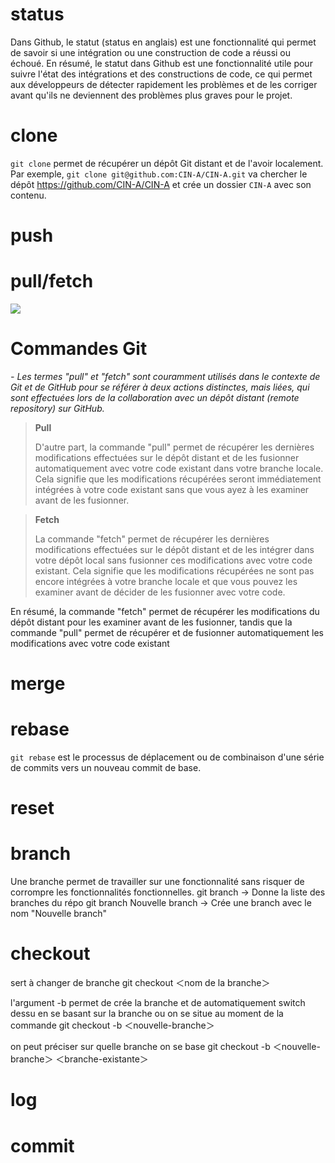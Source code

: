 # status
Dans Github, le statut (status en anglais) est une fonctionnalité qui permet de savoir si une intégration ou une construction de code a réussi ou échoué.
En résumé, le statut dans Github est une fonctionnalité utile pour suivre l'état des intégrations et des constructions de code, ce qui permet aux développeurs de détecter rapidement les problèmes et de les corriger avant qu'ils ne deviennent des problèmes plus graves pour le projet.
# clone
`git clone` permet de récupérer un dépôt Git distant et de l'avoir localement. Par exemple, `git clone git@github.com:CIN-A/CIN-A.git` va chercher le dépôt https://github.com/CIN-A/CIN-A et crée un dossier `CIN-A` avec son contenu.
# push
# pull/fetch
![](https://campusmaps.umn.edu/sites/campusmaps.umn.edu/files/styles/circle_pic/public/2019-09/SpongeBob-square.png?itok=cbHih9qs)


# **Commandes Git**

*- Les termes "pull" et "fetch" sont couramment utilisés dans le contexte de Git et de GitHub pour se référer à deux actions distinctes, mais liées, qui sont effectuées lors de la collaboration avec un dépôt distant (remote repository) sur GitHub.*

>**Pull**
>
>D'autre part, la commande "pull" permet de récupérer les dernières modifications effectuées sur le dépôt distant et de les fusionner automatiquement avec votre code existant dans votre branche locale. Cela signifie que les modifications récupérées seront immédiatement intégrées à votre code existant sans que vous ayez à les examiner avant de les fusionner.
>

>**Fetch**
>
>
>La commande "fetch" permet de récupérer les dernières modifications effectuées sur le dépôt distant et de les intégrer dans votre dépôt local sans fusionner ces modifications avec votre code existant. Cela signifie que les modifications récupérées ne sont pas encore intégrées à votre branche locale et que vous pouvez les examiner avant de décider de les fusionner avec votre code.

En résumé, la commande "fetch" permet de récupérer les modifications du dépôt distant pour les examiner avant de les fusionner, tandis que la commande "pull" permet de récupérer et de fusionner automatiquement les modifications avec votre code existant
# merge
# rebase
`git rebase` est le processus de déplacement ou de combinaison d'une série de commits vers un nouveau commit de base.
# reset
# branch
Une branche permet de travailler sur une fonctionnalité sans risquer de corrompre les fonctionnalités fonctionnelles.
git branch                        -> Donne la liste des branches du répo
git branch Nouvelle branch        -> Crée une branch avec le nom "Nouvelle branch"
# checkout
sert à changer de branche 
git checkout ＜nom de la branche＞

l'argument -b permet de crée la branche et de automatiquement switch dessu en se basant sur la branche ou on se situe au moment de la commande
git checkout -b ＜nouvelle-branche＞

on peut préciser sur quelle branche on se base
git checkout -b ＜nouvelle-branche＞ ＜branche-existante＞

# log
# commit
